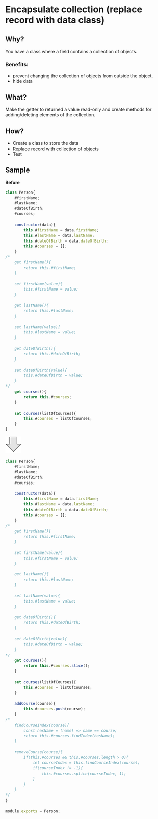 # Encapsulate collection (replace record with data class)
## Why?
You have a class where a field contains a collection of objects.
### Benefits:
- prevent changing the collection of objects from outside the object.
- hide data
## What?
Make the getter to returned a value read-only and create methods for adding/deleting elements of the collection.
## How?
- Create a class to store the data
- Replace record with collection of objects
- Test
## Sample
**Before**
```js
class Person{
    #firstName;
    #lastName;
    #dateOfBirth;
    #courses;

    constructor(data){
        this.#firstName = data.firstName;
        this.#lastName = data.lastName;
        this.#dateOfBirth = data.dateOfBirth;
        this.#courses = [];
    }
/*
    get firstName(){
        return this.#firstName;
    }
    
    set firstName(value){
        this.#firstName = value;
    }

    get lastName(){
        return this.#lastName;
    }

    set lastName(value){
        this.#lastName = value;
    }    

    get dateOfBirth(){
        return this.#dateOfBirth;
    }

    set dateOfBirth(value){
        this.#dateOfBirth = value;
    }
*/
    get courses(){
        return this.#courses;
    }

    set courses(listOfCourses){
        this.#courses = listOfCourses;
    }
}

```
![After refactoring](../../../images/arrow.png)
```js
class Person{
    #firstName;
    #lastName;
    #dateOfBirth;
    #courses;

    constructor(data){
        this.#firstName = data.firstName;
        this.#lastName = data.lastName;
        this.#dateOfBirth = data.dateOfBirth;
        this.#courses = [];
    }
/*
    get firstName(){
        return this.#firstName;
    }
    
    set firstName(value){
        this.#firstName = value;
    }

    get lastName(){
        return this.#lastName;
    }

    set lastName(value){
        this.#lastName = value;
    }    

    get dateOfBirth(){
        return this.#dateOfBirth;
    }

    set dateOfBirth(value){
        this.#dateOfBirth = value;
    }
*/
    get courses(){
        return this.#courses.slice();
    }

    set courses(listOfCourses){
        this.#courses = listOfCourses;
    }

    addCourse(course){
        this.#courses.push(course);
    }
/*
    findCourseIndex(course){
        const hasName = (name) => name == course;
        return this.#courses.findIndex(hasName);
    }

    removeCourse(course){
        if(this.#courses && this.#courses.length > 0){
            let courseIndex = this.findCourseIndex(course);
            if(courseIndex != -1){
                this.#courses.splice(courseIndex, 1);
            }
        }
    }
*/
}

module.exports = Person;
```
